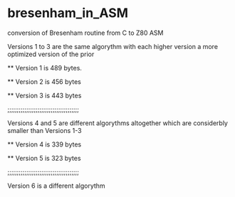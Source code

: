 # bresenham_in_ASM

conversion of Bresenham routine from C to Z80 ASM

Versions 1 to 3 are the same algorythm with each higher version a more optimized version of the prior

** Version 1 is 489 bytes.

** Version 2 is 456 bytes

** Version 3 is 443 bytes

;;;;;;;;;;;;;;;;;;;;;;;;;;;;;;;;;;;;;;

Versions 4 and 5 are different algorythms altogether which are considerbly smaller than Versions 1-3

** Version 4 is 339 bytes

** Version 5 is 323 bytes

;;;;;;;;;;;;;;;;;;;;;;;;;;;;;;;;;;;;;;

Version 6 is a different algorythm
